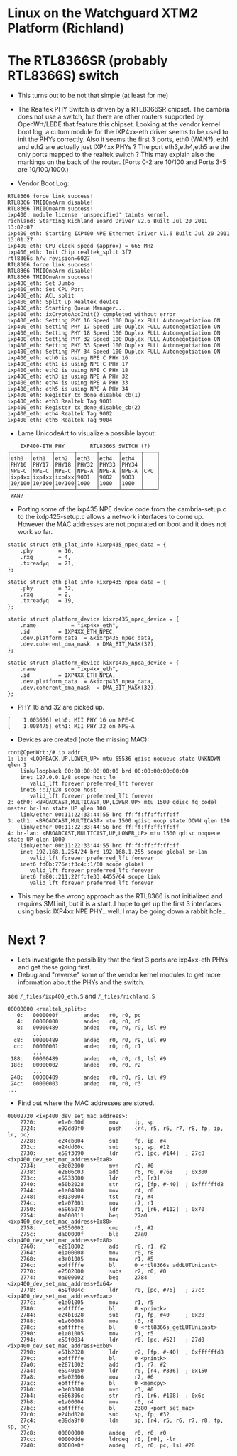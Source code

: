 # Linux on the Watchguard XTM2 Platform (Richland)

# The RTL8366SR (probably RTL8366S) switch

- This turns out to be not that simple (at least for me)

- The Realtek PHY Switch is driven by a RTL8366SR chipset. The cambria does not use a switch, but there are other routers supported by OpenWrt/LEDE that feature this chipset. Looking at the vendor kernel 
boot log, a cutom module for the IXP4xx-eth driver seems to be used to init the PHYs correctly. Also it seems the first 3 ports, eth0 (WAN?), eth1 and eth2 are actually just IXP4xx PHYs ? The port 
eth3,eth4,eth5 are the only ports mapped to the realtek switch ? This may explain also the markings on the back of the router. (Ports 0-2 are 10/100 and Ports 3-5 are 10/100/1000.)


- Vendor Boot Log:
```
RTL8366 force link success! 
RTL8366 TMIIOneArm disable! 
RTL8366 TMIIOneArm success! 
ixp400: module license 'unspecified' taints kernel. 
richland: Starting Richland Board Driver V2.6 Built Jul 20 2011 13:02:07 
ixp400_eth: Starting IXP400 NPE Ethernet Driver V1.6 Built Jul 20 2011 13:01:27 
ixp400_eth: CPU clock speed (approx) = 665 MHz 
ixp400_eth: Init Chip realtek_split 3f7 
rtl8366s h/w revision=6027 
RTL8366 force link success! 
RTL8366 TMIIOneArm disable! 
RTL8366 TMIIOneArm success! 
ixp400_eth: Set Jumbo 
ixp400_eth: Set CPU Port 
ixp400_eth: ACL split 
ixp400_eth: Split up Realtek device 
ixp400_eth: Starting Queue Manager... 
ixp400_eth: ixCryptoAccInit() completed without error 
ixp400_eth: Setting PHY 16 Speed 100 Duplex FULL Autonegotiation ON 
ixp400_eth: Setting PHY 17 Speed 100 Duplex FULL Autonegotiation ON 
ixp400_eth: Setting PHY 18 Speed 100 Duplex FULL Autonegotiation ON 
ixp400_eth: Setting PHY 32 Speed 100 Duplex FULL Autonegotiation ON 
ixp400_eth: Setting PHY 33 Speed 100 Duplex FULL Autonegotiation ON 
ixp400_eth: Setting PHY 34 Speed 100 Duplex FULL Autonegotiation ON 
ixp400_eth: eth0 is using NPE C PHY 16 
ixp400_eth: eth1 is using NPE C PHY 17 
ixp400_eth: eth2 is using NPE C PHY 18 
ixp400_eth: eth3 is using NPE A PHY 32 
ixp400_eth: eth4 is using NPE A PHY 33 
ixp400_eth: eth5 is using NPE A PHY 34 
ixp400_eth: Register tx_done_disable_cb(1) 
ixp400_eth: eth3 Realtek Tag 9001 
ixp400_eth: Register tx_done_disable_cb(2) 
ixp400_eth: eth4 Realtek Tag 9002 
ixp400_eth: eth5 Realtek Tag 9004 
```

- Lame UnicodeArt to visualize a possible layout:
```
    IXP400-ETH PHY        RTL8366S SWITCH (?)
┌──────┬──────┬──────┬──────┬──────┬──────┬────┐
│eth0  │eth1  │eth2  │eth3  │eth4  │eth4  │    │
│PHY16 │PHY17 │PHY18 │PHY32 │PHY33 │PHY34 │    │
│NPE-C │NPE-C │NPE-C │NPE-A │NPE-A │NPE-A │CPU │
│ixp4xx│ixp4xx│ixp4xx│9001  │9002  │9003  │    │
│10/100│10/100│10/100│1000  │1000  │1000  │    │
└──────┴──────┴──────┴──────┴──────┴──────┴────┘
 WAN?

```

- Porting some of the ixp435 NPE device code from the cambria-setup.c to the ixdp425-setup.c allows a network interfaces to come up. However the MAC addresses are not populated on boot and it does not 
work so far. 

```
static struct eth_plat_info kixrp435_npec_data = {
	.phy		= 16,
	.rxq		= 4,
	.txreadyq	= 21,
};

static struct eth_plat_info kixrp435_npea_data = {
	.phy		= 32,
	.rxq		= 2,
	.txreadyq	= 19,
};

static struct platform_device kixrp435_npec_device = {
	.name			= "ixp4xx_eth",
	.id			= IXP4XX_ETH_NPEC,
	.dev.platform_data	= &kixrp435_npec_data,
	.dev.coherent_dma_mask	= DMA_BIT_MASK(32),
};

static struct platform_device kixrp435_npea_device = {
	.name			= "ixp4xx_eth",
	.id			= IXP4XX_ETH_NPEA,
	.dev.platform_data	= &kixrp435_npea_data,
	.dev.coherent_dma_mask	= DMA_BIT_MASK(32),
};
```
- PHY 16 and 32 are picked up.

```
[    1.003656] eth0: MII PHY 16 on NPE-C
[    1.008475] eth1: MII PHY 32 on NPE-A
```
- Devices are created (note the missing MAC):

```
root@OpenWrt:/# ip addr
1: lo: <LOOPBACK,UP,LOWER_UP> mtu 65536 qdisc noqueue state UNKNOWN qlen 1
    link/loopback 00:00:00:00:00:00 brd 00:00:00:00:00:00
    inet 127.0.0.1/8 scope host lo
       valid_lft forever preferred_lft forever
    inet6 ::1/128 scope host
       valid_lft forever preferred_lft forever
2: eth0: <BROADCAST,MULTICAST,UP,LOWER_UP> mtu 1500 qdisc fq_codel master br-lan state UP qlen 100
    link/ether 00:11:22:33:44:55 brd ff:ff:ff:ff:ff:ff
3: eth1: <BROADCAST,MULTICAST> mtu 1500 qdisc noop state DOWN qlen 100
    link/ether 00:11:22:33:44:56 brd ff:ff:ff:ff:ff:ff
4: br-lan: <BROADCAST,MULTICAST,UP,LOWER_UP> mtu 1500 qdisc noqueue state UP qlen 1000
    link/ether 00:11:22:33:44:55 brd ff:ff:ff:ff:ff:ff
    inet 192.168.1.254/24 brd 192.168.1.255 scope global br-lan
       valid_lft forever preferred_lft forever
    inet6 fd0b:776e:f3c4::1/60 scope global
       valid_lft forever preferred_lft forever
    inet6 fe80::211:22ff:fe33:4455/64 scope link
       valid_lft forever preferred_lft forever
```
- This may be the wrong approach as the RTL8366 is not initialized and requires SMI init, but it is a start..I hope to get up the first 3 interfaces using basic IXP4xx NPE PHY.. well. I may be going down 
a rabbit hole..

# Next ?

- Lets investigate the possibility that the first 3 ports are ixp4xx-eth PHYs and get these going first.
- Debug and "reverse" some of the vendor kernel modules to get more information about the PHYs and the switch.

see ```/_files/ixp400_eth.S``` and ```/_files/richland.S```

```
00000000 <realtek_split>:
   0:   0000000f        andeq   r0, r0, pc
   4:   00000000        andeq   r0, r0, r0
   8:   00000489        andeq   r0, r0, r9, lsl #9
        ...
  c8:   00000489        andeq   r0, r0, r9, lsl #9
  cc:   00000001        andeq   r0, r0, r1
        ...
 188:   00000489        andeq   r0, r0, r9, lsl #9
 18c:   00000002        andeq   r0, r0, r2
        ...
 248:   00000489        andeq   r0, r0, r9, lsl #9
 24c:   00000003        andeq   r0, r0, r3
...
```
- Find out where the MAC addresses are stored.

```
00002720 <ixp400_dev_set_mac_address>:
    2720:       e1a0c00d        mov     ip, sp
    2724:       e92dd9f0        push    {r4, r5, r6, r7, r8, fp, ip, lr, pc}
    2728:       e24cb004        sub     fp, ip, #4
    272c:       e24dd00c        sub     sp, sp, #12
    2730:       e59f3090        ldr     r3, [pc, #144]  ; 27c8 <ixp400_dev_set_mac_address+0xa8>
    2734:       e3e02000        mvn     r2, #0
    2738:       e2806c03        add     r6, r0, #768    ; 0x300
    273c:       e5933000        ldr     r3, [r3]
    2740:       e50b2028        str     r2, [fp, #-40]  ; 0xffffffd8
    2744:       e1a04000        mov     r4, r0
    2748:       e3130004        tst     r3, #4
    274c:       e1a07001        mov     r7, r1
    2750:       e5965070        ldr     r5, [r6, #112]  ; 0x70
    2754:       0a000011        beq     27a0 <ixp400_dev_set_mac_address+0x80>
    2758:       e3550002        cmp     r5, #2
    275c:       da00000f        ble     27a0 <ixp400_dev_set_mac_address+0x80>
    2760:       e2818002        add     r8, r1, #2
    2764:       e1a00008        mov     r0, r8
    2768:       e3a01005        mov     r1, #5
    276c:       ebfffffe        bl      0 <rtl8366s_addLUTUnicast>
    2770:       e2502000        subs    r2, r0, #0
    2774:       0a000002        beq     2784 <ixp400_dev_set_mac_address+0x64>
    2778:       e59f004c        ldr     r0, [pc, #76]   ; 27cc <ixp400_dev_set_mac_address+0xac>
    277c:       e1a01005        mov     r1, r5
    2780:       ebfffffe        bl      0 <printk>
    2784:       e24b1028        sub     r1, fp, #40     ; 0x28
    2788:       e1a00008        mov     r0, r8
    278c:       ebfffffe        bl      0 <rtl8366s_getLUTUnicast>
    2790:       e1a01005        mov     r1, r5
    2794:       e59f0034        ldr     r0, [pc, #52]   ; 27d0 <ixp400_dev_set_mac_address+0xb0>
    2798:       e51b2028        ldr     r2, [fp, #-40]  ; 0xffffffd8
    279c:       ebfffffe        bl      0 <printk>
    27a0:       e2871002        add     r1, r7, #2
    27a4:       e5940150        ldr     r0, [r4, #336]  ; 0x150
    27a8:       e3a02006        mov     r2, #6
    27ac:       ebfffffe        bl      0 <memcpy>
    27b0:       e3e03000        mvn     r3, #0
    27b4:       e586306c        str     r3, [r6, #108]  ; 0x6c
    27b8:       e1a00004        mov     r0, r4
    27bc:       ebfffffe        bl      2380 <port_set_mac>
    27c0:       e24bd020        sub     sp, fp, #32
    27c4:       e89da9f0        ldm     sp, {r4, r5, r6, r7, r8, fp, sp, pc}
    27c8:       00000000        andeq   r0, r0, r0
    27cc:       00000dde        ldrdeq  r0, [r0], -lr
    27d0:       00000e0f        andeq   r0, r0, pc, lsl #28
```

